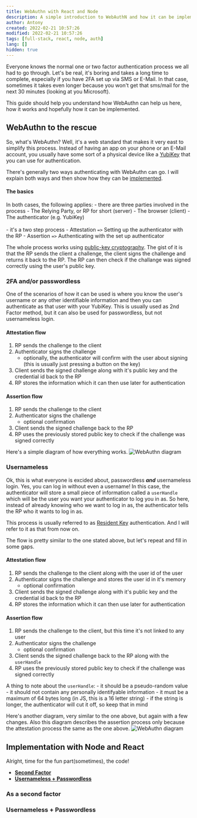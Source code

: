 ```yaml
---
title: WebAuthn with React and Node
description: A simple introduction to WebAuthN and how it can be implemented with NodeJS and React
author: Antony
created: 2022-02-21 10:57:26
modified: 2022-02-21 10:57:26
tags: [full-stack, react, node, auth]
lang: []
hidden: true
---
```


<script>
    import Profile from "$lib/components/Profile.svelte"
</script>

Everyone knows the normal one or two factor authentication process we all had to go through.
Let's be real, it's boring and takes a long time to complete, especially if you have 2FA set up via SMS or E-Mail. In that case, sometimes it takes even longer because you won't get that sms/mail for the next 30 minutes (looking at you Microsoft).

This guide should help you understand how WebAuthn can help us here, how it works and hopefully how it can be implemented.

## WebAuthn to the rescue
So, what's WebAuthn? Well, it's a web standard that makes it very east to simplify this process. Instead of having an app on your phone or an E-Mail account, you usually have some sort of a physical device like a [YubiKey](https://www.yubico.com/products/) that you can use for authentication.

There's generally two ways authenticating with WebAuthn can go. I will explain both ways and then show how they can be [implemented](#).

#### The basics

In both cases, the following applies:
    - there are three parties involved in the process
        - The Relying Party, or RP for short (server)
        - The browser (client)
        - The authenticator (e.g. YubiKey)
    <br />
    <br />
    - it's a two step process
        - Attestation `=>` Setting up the authenticator with the RP
        - Assertion `=>` Authenticating with the set up authenticator

The whole process works using [public-key cryptography](https://en.wikipedia.org/wiki/Public-key_cryptography). The gist of it is that the RP sends the client a challenge, the client signs the challenge and returns it back to the RP.
The RP can then check if the challange was signed correctly using the user's public key.

### 2FA and/or passwordless
One of the scenarios of how it can be used is where you know the user's username or any other identifiable information and then you can authenticate as that user with your YubiKey.
This is usually used as 2nd Factor method, but it can also be used for passwordless, but not usernameless login.

#### Attestation flow
1. RP sends the challenge to the client
2. Authenticator signs the challenge
    - optionally, the authenticator will confirm with the user about signing (this is usually just pressing a button on the key)
3. Client sends the signed challenge along with it's public key and the credential id back to the RP
4. RP stores the information which it can then use later for authentication

#### Assertion flow
1. RP sends the challenge to the client
2. Authenticator signs the challenge
    - optional confirmation
3. Client sends the signed challenge back to the RP
3. RP uses the previously stored public key to check if the challenge was signed correctly

Here's a simple diagram of how everything works.
<img src="https://media.antony.red/webauthn_2fa_dark.png" alt="WebAuthn diagram" style="max-width: 600px" />

### Usernameless
Ok, this is what everyone is excided about, passwordless ***and*** usernameless login. Yes, you can log in without even a username!
In this case, the authenticator will store a small piece of information called a `userHandle` which will be the user you want your authenticator to log you in as.
So here, instead of already knowing who we want to log in as, the authenticator tells the RP who it wants to log in as.

This process is usually referred to as [Resident Key](https://developers.yubico.com/WebAuthn/WebAuthn_Developer_Guide/Resident_Keys.html) authentication. And I will refer to it as that from now on.

The flow is pretty similar to the one stated above, but let's repeat and fill in some gaps.

#### Attestation flow
1. RP sends the challenge to the client along with the user id of the user
2. Authenticator signs the challenge and stores the user id in it's memory
    - optional confirmation
3. Client sends the signed challenge along with it's public key and the credential id back to the RP
4. RP stores the information which it can then use later for authentication

#### Assertion flow
1. RP sends the challenge to the client, but this time it's not linked to any user
2. Authenticator signs the challenge
    - optional confirmation
3. Client sends the signed challenge back to the RP along with the `userHandle`
4. RP uses the previously stored public key to check if the challenge was signed correctly

A thing to note about the `userHandle`:
    - it should be a pseudo-random value
    - it should not contain any personally identifyable information
    - it must be a maximum of 64 bytes long (in JS, this is a 16 letter string)
        - if the string is longer, the authenticator will cut it off, so keep that in mind

Here's another diagram, very similar to the one above, but again with a few changes. Also this diagram describes the assertion process only because the attestation process the same as the one above.
<img src="https://media.antony.red/webauthn_usernameless_dark.png" alt="WebAuthn diagram" style="max-width: 600px" />

## Implementation with Node and React
Alright, time for the fun part(sometimes), the code!

- **[Second Factor](#as-a-second-factor)**
- **[Usernameless + Passwordless](#usernameless--passwordless)**

### As a second factor

### Usernameless + Passwordless